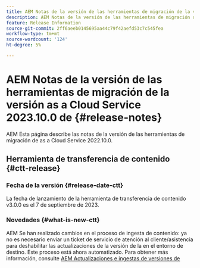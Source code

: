 ```yaml
---
title: AEM Notas de la versión de las herramientas de migración de la versión as a Cloud Service 2023.10.0 de
description: AEM Notas de la versión de las herramientas de migración de la versión as a Cloud Service 2022.10.0 de
feature: Release Information
source-git-commit: 2ff6aeeb0145695aa44c79f42aefd53c7c545fea
workflow-type: tm+mt
source-wordcount: '124'
ht-degree: 5%

---
```


# AEM Notas de la versión de las herramientas de migración de la versión as a Cloud Service 2023.10.0 de {#release-notes}

AEM Esta página describe las notas de la versión de las herramientas de migración de as a Cloud Service 2022.10.0.

## Herramienta de transferencia de contenido {#ctt-release}

### Fecha de la versión {#release-date-ctt}

La fecha de lanzamiento de la herramienta de transferencia de contenido v3.0.0 es el 7 de septiembre de 2023.

### Novedades {#what-is-new-ctt}

AEM Se han realizado cambios en el proceso de ingesta de contenido: ya no es necesario enviar un ticket de servicio de atención al cliente/asistencia para deshabilitar las actualizaciones de la versión de la en el entorno de destino. Este proceso está ahora automatizado. Para obtener más información, consulte [AEM Actualizaciones e ingestas de versiones de](https://experienceleague.adobe.com/docs/experience-manager-cloud-service/content/migration-journey/cloud-migration/content-transfer-tool/ingesting-content.html#aem-version-updates-and-ingestions)
